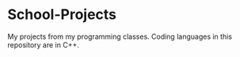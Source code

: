 # School-Projects
My projects from my programming classes. Coding languages in this repository are in C++.

